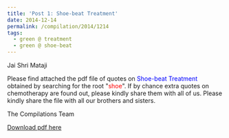 ```yaml
---
title: 'Post 1: Shoe-beat Treatment'
date: 2014-12-14
permalink: /compilation/2014/1214
tags:
  - green @ treatment
  - green @ shoe-beat
---
```

Jai Shri Mataji

Please find attached the pdf file of quotes on <font color="blue">Shoe-beat Treatment</font> obtained by searching for the root "<font color="red">shoe</font>". If by chance extra quotes on chemotherapy are found out, please kindly share them with all of us. Please kindly share the file with all our brothers and sisters.   

The Compilations Team

[Download pdf here](http://seven-teams.github.io/files/Shoe-beat_Treatment_Version_2.pdf)